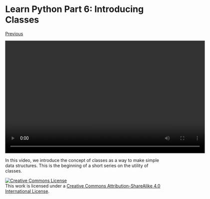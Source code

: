 <title>Learn Python Part 6: Introducing Classes - That GNU+Linux Guy</title>

Learn Python Part 6: Introducing Classes
========================================

[Previous](05.html)

<video src="/res/python-tutorials/pytut06.webm" width="640" height="360"
controls> Looks like your browser doesn't support WebM videos.  Please install
one which supports libre formats, such as Firefox.  </video>

In this video, we introduce the concept of classes as a way to make simple data
structures. This is the beginning of a short series on the utility of classes.

<a rel="license" href="http://creativecommons.org/licenses/by-sa/4.0/"><img
alt="Creative Commons License" style="border-width:0"
src="https://i.creativecommons.org/l/by-sa/4.0/88x31.png" /></a><br />This work
is licensed under a <a rel="license"
href="http://creativecommons.org/licenses/by-sa/4.0/">Creative Commons
Attribution-ShareAlike 4.0 International License</a>.
